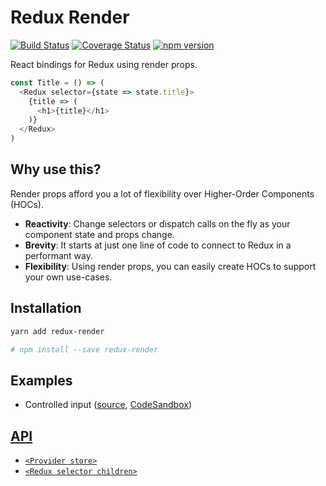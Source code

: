 # Redux Render

[![Build Status](https://travis-ci.org/jsonnull/redux-render.svg?branch=master)](https://travis-ci.org/jsonnull/redux-render)
[![Coverage Status](https://coveralls.io/repos/github/jsonnull/redux-render/badge.svg?branch=master)](https://coveralls.io/github/jsonnull/redux-render?branch=master)
[![npm version](https://img.shields.io/npm/v/redux-render.svg)](https://www.npmjs.com/package/redux-render)

React bindings for Redux using render props.

```JavaScript
const Title = () => (
  <Redux selector={state => state.title}>
    {title => (
      <h1>{title}</h1>
    )}
  </Redux>
)
```

## Why use this?

Render props afford you a lot of flexibility over Higher-Order Components (HOCs).

 - **Reactivity**: Change selectors or dispatch calls on the fly as your component state and props change.
 - **Brevity**: It starts at just one line of code to connect to Redux in a performant way.
 - **Flexibility**: Using render props, you can easily create HOCs to support your own use-cases.

## Installation

```sh
yarn add redux-render

# npm install --save redux-render
```

## Examples

 - Controlled input ([source](examples/), [CodeSandbox](https://codesandbox.io/s/vnk2qzov65))

## [API](docs/API.md)
 - [`<Provider store>`](docs/API.md#provider-store)
 - [`<Redux selector children>`](docs/API.md#redux-selector-children)
